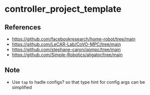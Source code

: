 # controller_project_template

## References
- https://github.com/facebookresearch/home-robot/tree/main
- https://github.com/LeCAR-Lab/CoVO-MPC/tree/main
- https://github.com/stephane-caron/qpmpc/tree/main
- https://github.com/Simple-Robotics/aligator/tree/main

## Note
- Use `tap` to hadle configs? so that type hint for config args can be simplified